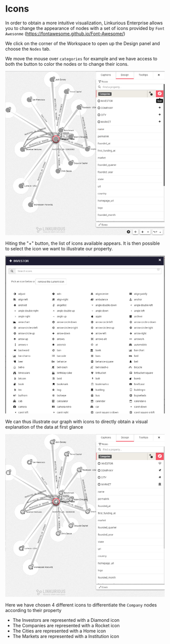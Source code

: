 # Icons

In order to obtain a more intuitive visualization, Linkurious Enterprise allows you to change the appearance of nodes with a set of icons provided by ```Font Awesonme``` (https://fontawesome.github.io/Font-Awesome/)

We click on the corner of the Workspace to open up the Design panel and choose the ```Nodes``` tab.

We move the mouse over ```categories``` for example and we have access to both the button to color the nodes or to change their icons. 

![](StartIcons.png)

Hiting the "+" button, the list of icons available appears. It is then possible to select the icon we want to illustrate our property.

![](LesIcones.png)

We can thus illustrate our graph with icons to directly obtain a visual explanation of the data at first glance

![](End.png)


Here we have chosen 4 different icons to differentiate the ```Company``` nodes according to their property
- The Investors are represented with a Diamond icon
- The Companies are represented with a Rocket icon
- The Cities are represented with a Home icon
- The Markets are represented with a Institution icon